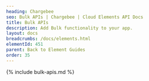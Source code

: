 ```yaml
---
heading: Chargebee
seo: Bulk APIs | Chargebee | Cloud Elements API Docs
title: Bulk APIs
description: Add Bulk functionality to your app.
layout: docs
breadcrumbs: /docs/elements.html
elementId: 451
parent: Back to Element Guides
order: 35
---
```


{% include bulk-apis.md %}
